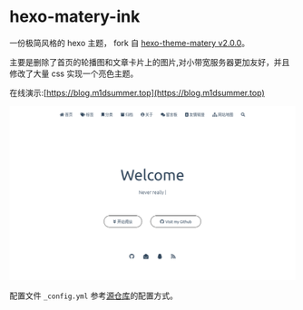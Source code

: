 # hexo-matery-ink

一份极简风格的 hexo 主题， fork 自 [hexo-theme-matery v2.0.0](https://github.com/blinkfox/hexo-theme-matery)。

主要是删除了首页的轮播图和文章卡片上的图片,对小带宽服务器更加友好，并且修改了大量 css 实现一个亮色主题。

在线演示:[https://blog.m1dsummer.top](https://blog.m1dsummer.top)

![](demo.png)

配置文件 `_config.yml` 参考[源仓库]()的配置方式。